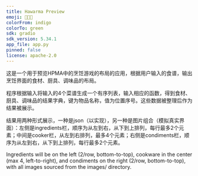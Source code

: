```yaml
---
title: Hawarma Preview
emoji: 👨🏻‍🍳
colorFrom: indigo
colorTo: green
sdk: gradio
sdk_version: 5.34.1
app_file: app.py
pinned: false
license: apache-2.0
---
```


这是一个用于预览HPMA中的烹饪游戏的布局的应用，根据用户输入的食谱，输出烹饪界面的食材、厨具、调味品的布局。

程序根据输入将输入的4个菜谱生成一个有序列表，输入相应的函数，得到食材、厨具、调味品的结果字典，键为物品名称，值为位置序号。这些数据被整理后作为结果被展示。

结果用两种形式展示，一种是json（以实现），另一种是图片组合（模拟真实界面）：左侧是ingredients栏，顺序为从左到右，从下到上排列，每行最多2个元素；中间是cooker栏，从左到右排列，最多4个元素；右侧是condiments栏，顺序为从左到右，从下到上排列，每行最多2个元素。

Ingredients will be on the left (2/row, bottom-to-top), cookware in the center (max 4, left-to-right), and condiments on the right (2/row, bottom-to-top), with all images sourced from the images/ directory.